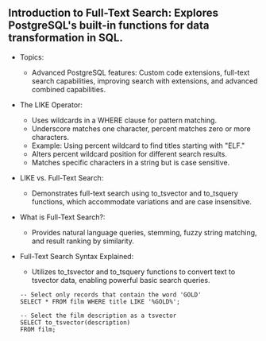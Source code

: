## Introduction to Full-Text Search: Explores PostgreSQL's built-in functions for data transformation in SQL.
- Topics:
  - Advanced PostgreSQL features: Custom code extensions, full-text search capabilities, improving search with extensions, and advanced combined capabilities.
- The LIKE Operator:
  - Uses wildcards in a WHERE clause for pattern matching.
  - Underscore matches one character, percent matches zero or more characters.
  - Example: Using percent wildcard to find titles starting with "ELF."
  - Alters percent wildcard position for different search results.
  - Matches specific characters in a string but is case sensitive.
- LIKE vs. Full-Text Search:
  - Demonstrates full-text search using to_tsvector and to_tsquery functions, which accommodate variations and are case insensitive.
- What is Full-Text Search?:
  - Provides natural language queries, stemming, fuzzy string matching, and result ranking by similarity.
- Full-Text Search Syntax Explained:
  - Utilizes to_tsvector and to_tsquery functions to convert text to tsvector data, enabling powerful basic search queries.

  ```
  -- Select only records that contain the word 'GOLD'
  SELECT * FROM film WHERE title LIKE '%GOLD%';

  -- Select the film description as a tsvector
  SELECT to_tsvector(description)
  FROM film;
  ```
